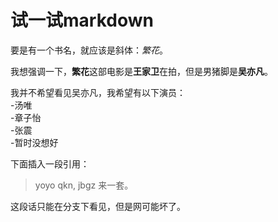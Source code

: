﻿# 试一试markdown

要是有一个书名，就应该是斜体：*繁花*。

我想强调一下，**繁花**这部电影是**王家卫**在拍，但是男猪脚是**吴亦凡**。

我并不希望看见吴亦凡，我希望有以下演员：     
-汤唯     
-章子怡    
-张震       
-暂时没想好     

下面插入一段引用：
>yoyo qkn, jbgz 来一套。

这段话只能在分支下看见，但是网可能坏了。